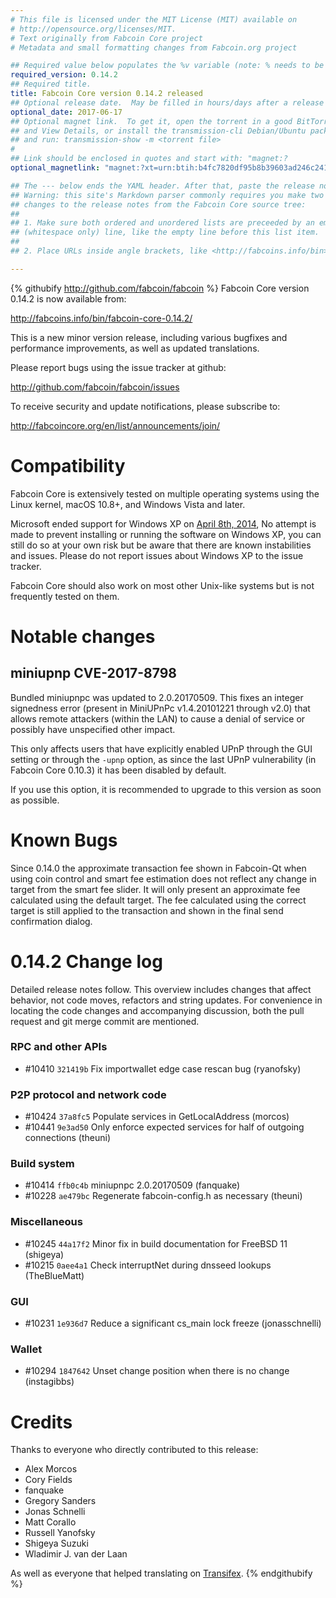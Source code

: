 ```yaml
---
# This file is licensed under the MIT License (MIT) available on
# http://opensource.org/licenses/MIT.
# Text originally from Fabcoin Core project
# Metadata and small formatting changes from Fabcoin.org project

## Required value below populates the %v variable (note: % needs to be escaped in YAML if it starts a value)
required_version: 0.14.2
## Required title.
title: Fabcoin Core version 0.14.2 released
## Optional release date.  May be filled in hours/days after a release
optional_date: 2017-06-17
## Optional magnet link.  To get it, open the torrent in a good BitTorrent client
## and View Details, or install the transmission-cli Debian/Ubuntu package
## and run: transmission-show -m <torrent file>
#
## Link should be enclosed in quotes and start with: "magnet:?
optional_magnetlink: "magnet:?xt=urn:btih:b4fc7820df95b8b39603ad246c241272ec403619&dn=fabcoin-core-0.14.2&tr=udp%3A%2F%2Ftracker.openbittorrent.com%3A80%2Fannounce&tr=udp%3A%2F%2Ftracker.publicbt.com%3A80%2Fannounce&tr=udp%3A%2F%2Ftracker.ccc.de%3A80%2Fannounce&tr=udp%3A%2F%2Ftracker.coppersurfer.tk%3A6969&tr=udp%3A%2F%2Ftracker.leechers-paradise.org%3A6969&tr=udp%3A%2F%2Ftracker.openbittorrent.com%3A80%2Fannounce"

## The --- below ends the YAML header. After that, paste the release notes.
## Warning: this site's Markdown parser commonly requires you make two
## changes to the release notes from the Fabcoin Core source tree:
##
## 1. Make sure both ordered and unordered lists are preceeded by an empty
## (whitespace only) line, like the empty line before this list item.
##
## 2. Place URLs inside angle brackets, like <http://fabcoins.info/bin>

---
```

{% githubify http://github.com/fabcoin/fabcoin %}
Fabcoin Core version 0.14.2 is now available from:

  <http://fabcoins.info/bin/fabcoin-core-0.14.2/>

This is a new minor version release, including various bugfixes and
performance improvements, as well as updated translations.

Please report bugs using the issue tracker at github:

  <http://github.com/fabcoin/fabcoin/issues>

To receive security and update notifications, please subscribe to:

  <http://fabcoincore.org/en/list/announcements/join/>

Compatibility
==============

Fabcoin Core is extensively tested on multiple operating systems using
the Linux kernel, macOS 10.8+, and Windows Vista and later.

Microsoft ended support for Windows XP on [April 8th, 2014](http://www.microsoft.com/en-us/WindowsForBusiness/end-of-xp-support),
No attempt is made to prevent installing or running the software on Windows XP, you
can still do so at your own risk but be aware that there are known instabilities and issues.
Please do not report issues about Windows XP to the issue tracker.

Fabcoin Core should also work on most other Unix-like systems but is not
frequently tested on them.

Notable changes
===============

miniupnp CVE-2017-8798
----------------------------

Bundled miniupnpc was updated to 2.0.20170509. This fixes an integer signedness error
(present in MiniUPnPc v1.4.20101221 through v2.0) that allows remote attackers
(within the LAN) to cause a denial of service or possibly have unspecified
other impact.

This only affects users that have explicitly enabled UPnP through the GUI
setting or through the `-upnp` option, as since the last UPnP vulnerability
(in Fabcoin Core 0.10.3) it has been disabled by default.

If you use this option, it is recommended to upgrade to this version as soon as
possible.

Known Bugs
==========

Since 0.14.0 the approximate transaction fee shown in Fabcoin-Qt when using coin
control and smart fee estimation does not reflect any change in target from the
smart fee slider. It will only present an approximate fee calculated using the
default target. The fee calculated using the correct target is still applied to
the transaction and shown in the final send confirmation dialog.

0.14.2 Change log
=================

Detailed release notes follow. This overview includes changes that affect
behavior, not code moves, refactors and string updates. For convenience in locating
the code changes and accompanying discussion, both the pull request and
git merge commit are mentioned.

### RPC and other APIs
- #10410 `321419b` Fix importwallet edge case rescan bug (ryanofsky)

### P2P protocol and network code
- #10424 `37a8fc5` Populate services in GetLocalAddress (morcos)
- #10441 `9e3ad50` Only enforce expected services for half of outgoing connections (theuni)

### Build system
- #10414 `ffb0c4b` miniupnpc 2.0.20170509 (fanquake)
- #10228 `ae479bc` Regenerate fabcoin-config.h as necessary (theuni)

### Miscellaneous
- #10245 `44a17f2` Minor fix in build documentation for FreeBSD 11 (shigeya)
- #10215 `0aee4a1` Check interruptNet during dnsseed lookups (TheBlueMatt)

### GUI
- #10231 `1e936d7` Reduce a significant cs_main lock freeze (jonasschnelli)

### Wallet
- #10294 `1847642` Unset change position when there is no change (instagibbs)

Credits
=======

Thanks to everyone who directly contributed to this release:

- Alex Morcos
- Cory Fields
- fanquake
- Gregory Sanders
- Jonas Schnelli
- Matt Corallo
- Russell Yanofsky
- Shigeya Suzuki
- Wladimir J. van der Laan

As well as everyone that helped translating on [Transifex](http://www.transifex.com/projects/p/fabcoin/).
{% endgithubify %}
